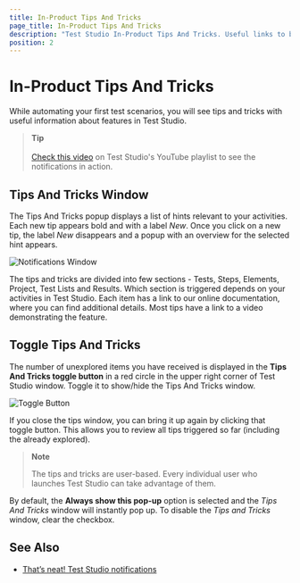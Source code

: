 ```yaml
---
title: In-Product Tips And Tricks
page_title: In-Product Tips And Tricks
description: "Test Studio In-Product Tips And Tricks. Useful links to boost up the Test Studio learning curve. Find useful links in the product as you design your test project"
position: 2
---
```

# In-Product Tips And Tricks

While automating your first test scenarios, you will see tips and tricks with useful information about features in Test Studio.

> __Tip__
><br>
><br>
> <a href="https://www.telerik.com/videos/teststudio/that-s-neat!-test-studio-notifications">Check this video</a> on Test Studio's YouTube playlist to see the notifications in action.

## Tips And Tricks Window

The Tips And Tricks popup displays a list of hints relevant to your activities. Each new tip appears bold and with a label *New*. Once you click on a new tip, the label *New* disappears and a popup with an overview for the selected hint appears.

![Notifications Window][2]

The tips and tricks are divided into few sections - Tests, Steps, Elements, Project, Test Lists and Results. Which section is triggered depends on your activities in Test Studio. Each item has a link to our online documentation, where you can find additional details. Most tips have a link to a video demonstrating the feature.

## Toggle Tips And Tricks

The number of unexplored items you have received is displayed in the **Tips And Tricks toggle button** in a red circle in the upper right corner of Test Studio window. Toggle it to show/hide the Tips And Tricks window.

![Toggle Button][1]

If you close the tips window, you can bring it up again by clicking that toggle button. This allows you to review all tips triggered so far (including the already explored).

>**Note**
>
>The tips and tricks are user-based. Every individual user who launches Test Studio can take advantage of them.

By default, the **Always show this pop-up** option is selected and the *Tips And Tricks* window will instantly pop up. To disable the *Tips and Tricks* window, clear the checkbox.

## See Also

- <a href="https://www.telerik.com/videos/teststudio/that-s-neat!-test-studio-notifications">That’s neat! Test Studio notifications</q>

[1]: /img/automated-tests/customize-project/in-product-tips-tricks/fig1.png
[2]: /img/automated-tests/customize-project/in-product-tips-tricks/fig2.png